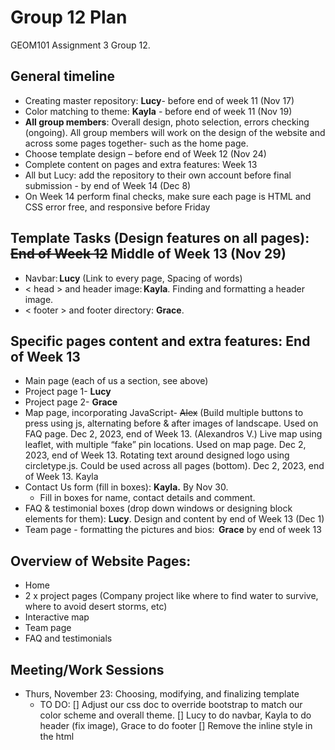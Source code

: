 # Group 12 Plan
GEOM101 Assignment 3 Group 12. 
## General timeline
- Creating master repository: **Lucy**- before end of week 11 (Nov 17) 
- Color matching to theme: **Kayla** - before end of week 11 (Nov 19) 
- **All group members**: Overall design, photo selection, errors checking (ongoing). All group members will work on the design of the website and across some pages together- such as the home page. 
- Choose template design – before end of Week 12 (Nov 24) 
- Complete content on pages and extra features: Week 13 
- All but Lucy: add the repository to their own account before final submission - by end of Week 14 (Dec 8) 
- On Week 14 perform final checks, make sure each page is HTML and CSS error free, and responsive before Friday
## Template Tasks (Design features on all pages): ~~End of Week 12~~ Middle of Week 13 (Nov 29)
- Navbar: **Lucy** (Link to every page, Spacing of words)
- < head > and header image: **Kayla**. Finding and formatting a header image.
- < footer > and footer directory: **Grace**.
## Specific pages content and extra features: End of Week 13
- Main page (each of us a section, see above) 
- Project page 1- **Lucy**  
- Project page 2- **Grace** 
- Map page, incorporating JavaScript- ~~Alex~~ (Build multiple buttons to press using js, alternating before & after images of landscape. Used on FAQ page. Dec 2, 2023, end of Week 13. (Alexandros V.) 
Live map using leaflet, with multiple “fake” pin locations. Used on map page. Dec 2, 2023, end of Week 13. Rotating text around designed logo using circletype.js. Could be used across all pages (bottom). Dec 2, 2023, end of Week 13. Kayla
- Contact Us form (fill in boxes): **Kayla.** By Nov 30.  
  - Fill in boxes for name, contact details and comment.  
- FAQ & testimonial boxes (drop down windows or designing block elements for them): **Lucy**. Design and content by end of Week 13 (Dec 1) 
- Team page - formatting the pictures and bios:  **Grace** by end of week 13
## Overview of Website Pages:  
- Home 
- 2 x project pages (Company project like where to find water to survive, where to avoid desert storms, etc) 
- Interactive map 
- Team page
- FAQ and testimonials
## Meeting/Work Sessions
- Thurs, November 23: Choosing, modifying, and finalizing template
    - TO DO:
      [] Adjust our css doc to override bootstrap to match our color scheme and overall theme.
      [] Lucy to do navbar, Kayla to do header (fix image), Grace to do footer
      [] Remove the inline style in the html 
